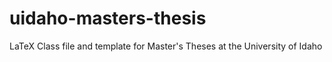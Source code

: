 # uidaho-masters-thesis
LaTeX Class file and template for Master's Theses at the University of Idaho
